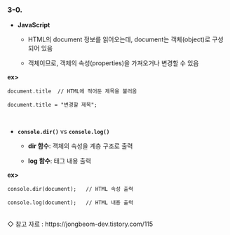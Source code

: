 ### 3-0.
* __JavaScript__
   * HTML의 document 정보를 읽어오는데, document는 객체(object)로 구성되어 있음   

   * 객체이므로, 객체의 속성(properties)을 가져오거나 변경할 수 있음   

__ex>__   
```
document.title  // HTML에 적어둔 제목을 불러옴

document.title = "변경할 제목";
```

<br>

* __```console.dir()```__ vs __```console.log()```__   

   * __dir 함수__: 객체의 속성을 계층 구조로 출력

   * __log 함수__: 태그 내용 출력

__ex>__   
```
console.dir(document);   // HTML 속성 출력

console.log(document);   // HTML 내용 출력
```

<br>
◇ 참고 자료   
: https://jongbeom-dev.tistory.com/115

